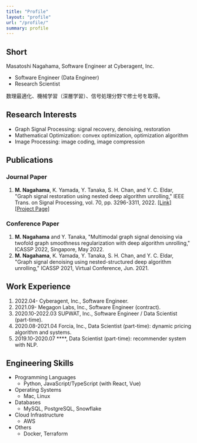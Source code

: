 ```yaml
---
title: "Profile"
layout: "profile"
url: "/profile/"
summary: profile
---
```


## Short

Masatoshi Nagahama, Software Engineer at Cyberagent, Inc.

- Software Engineer (Data Engineer)
- Research Scientist

数理最適化、機械学習（深層学習）、信号処理分野で修士号を取得。

## Research Interests

- Graph Signal Processing: signal recovery, denoising, restoration
- Mathematical Optimization: convex optimization, optimization algorithm
- Image Processing: image coding, image compression

## Publications

### Journal Paper

1. **M. Nagahama**, K. Yamada, Y. Tanaka, S. H. Chan, and Y. C. Eldar, "Graph signal restoration using nested deep algorithm unrolling," IEEE Trans. on Signal Processing, vol. 70, pp. 3296-3311, 2022. 
[[Link]](https://ieeexplore.ieee.org/stamp/stamp.jsp?arnumber=9796141)
[[Project Page]](https://mnagaa.github.io/graph-signal-restoration-using-nested-deep-algorithm-unrolling/)

### Conference Paper

1. **M. Nagahama** and Y. Tanaka, "Multimodal graph signal denoising via twofold graph smoothness regularization with deep algorithm unrolling," ICASSP 2022, Singapore, May 2022.
1. **M. Nagahama**, K. Yamada, Y. Tanaka, S. H. Chan, and Y. C. Eldar, "Graph signal denoising using nested-structured deep algorithm unrolling," ICASSP 2021, Virtual Conference, Jun. 2021.

## Work Experience

1. 2022.04- Cyberagent, Inc., Software Engineer.
1. 2021.09- Megagon Labs, Inc., Software Engineer (contract).
1. 2020.10-2022.03 SUPWAT, Inc., Software Engineer / Data Scientist (part-time).
1. 2020.08-2021.04 Forcia, Inc., Data Scientist (part-time): dynamic pricing algorithm and systems.
1. 2019.10-2020.07 \****, Data Scientist (part-time): recommender system with NLP.

## Engineering Skills

- Programming Languages
  - Python, JavaScript/TypeScript (with React, Vue)
- Operating Systems
  - Mac, Linux
- Databases
  - MySQL, PostgreSQL, Snowflake
- Cloud Infrastructure
  - AWS
- Others
  - Docker, Terraform
